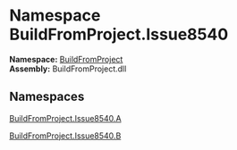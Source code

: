 ﻿# Namespace BuildFromProject.Issue8540

__Namespace:__ [BuildFromProject](BuildFromProject.md)  
__Assembly:__ BuildFromProject.dll

## Namespaces

[BuildFromProject.Issue8540.A](BuildFromProject.Issue8540.A.md)

[BuildFromProject.Issue8540.B](BuildFromProject.Issue8540.B.md)

